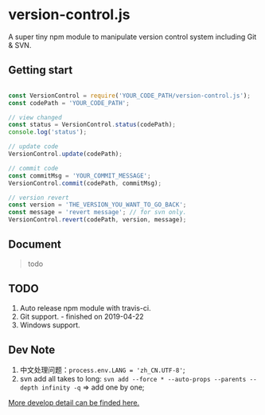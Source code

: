 # version-control.js

A super tiny npm module to manipulate version control system including Git & SVN.

## Getting start
``` js

const VersionControl = require('YOUR_CODE_PATH/version-control.js');
const codePath = 'YOUR_CODE_PATH';

// view changed
const status = VersionControl.status(codePath);
console.log('status');

// update code
VersionControl.update(codePath);

// commit code
const commitMsg = 'YOUR_COMMIT_MESSAGE';
VersionControl.commit(codePath, commitMsg);

// version revert
const version = 'THE_VERSION_YOU_WANT_TO_GO_BACK';
const message = 'revert message'; // for svn only.
VersionControl.revert(codePath, version, message);
```

## Document

> todo

## TODO
1. Auto release npm module with travis-ci.
2. Git support. - finished on 2019-04-22
3. Windows support.

## Dev Note
1. 中文处理问题：`process.env.LANG = 'zh_CN.UTF-8'`;
2. svn add all takes to long: `svn add --force * --auto-props --parents --depth infinity -q` => add one by one;

[More develop detail can be finded here.](https://blog.csdn.net/code_for_free/article/details/88929160)
